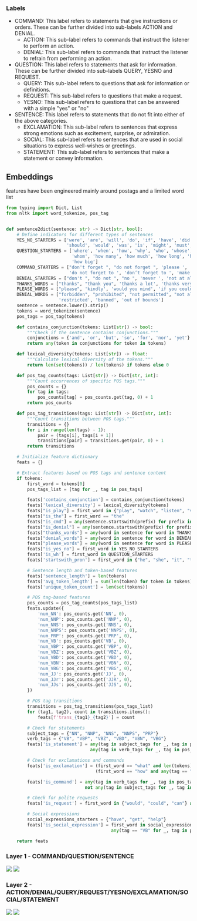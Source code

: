 ### Labels

- COMMAND: This label refers to statements that give instructions or orders. These can be further divided into sub-labels ACTION and DENIAL.
  - ACTION: This sub-label refers to commands that instruct the listener to perform an action.
  - DENIAL: This sub-label refers to commands that instruct the listener to refrain from performing an action.
- QUESTION: This label refers to statements that ask for information. These can be further divided into sub-labels QUERY, YESNO and REQUEST.
  - QUERY: This sub-label refers to questions that ask for information or definitions.
  - REQUEST: This sub-label refers to questions that make a request.
  - YESNO: This sub-label refers to questions that can be answered with a simple "yes" or "no"
- SENTENCE: This label refers to statements that do not fit into either of the above categories.
  - EXCLAMATION: This sub-label refers to sentences that express strong emotions such as excitement, surprise, or admiration.
  - SOCIAL: This sub-label refers to sentences that are used in social situations to express well-wishes or greetings.
  - STATEMENT: This sub-label refers to sentences that make a statement or convey information.
    
## Embeddings

features have been engineered mainly around postags and a limited word list

```python
from typing import Dict, List
from nltk import word_tokenize, pos_tag


def sentence2dict(sentence: str) -> Dict[str, bool]:
    # Define indicators for different types of sentences
    YES_NO_STARTERS = ['were', 'are', 'will', 'do', 'if', 'have', 'did', 'has', 'does', 'can', 'shall', 'am',
                       'should', 'would', 'was', 'is', 'might', 'must', 'could', 'may', 'would', 'should', 'might']
    QUESTION_STARTERS = ['where', 'when', 'how', 'why', 'who', 'whose', 'which', 'what',
                         'whom', 'how many', 'how much', 'how long', 'how often', 'how far', 'how tall', 'how old',
                         'how big']
    COMMAND_STARTERS = ["don't forget ", "do not forget ", 'please ', 'make sure to ', 'remember to ', 'ensure you ',
                        'do not forget to ', 'don’t forget to ', 'make sure you ']
    DENIAL_STARTERS = ["don't ", "do not ", "no ", 'never ', 'not at all ', 'no way ', 'under no circumstances ']
    THANKS_WORDS = ["thanks", "thank you", 'thanks a lot', 'thanks very much', 'many thanks', 'thanks so much']
    PLEASE_WORDS = ["please", 'kindly', 'would you mind', 'if you could', 'could you please']
    DENIAL_WORDS = ["forbidden", "prohibited", "not permitted", "not allowed", 'unacceptable',
                    'restricted', 'banned', 'out of bounds']
    sentence = sentence.lower().strip()
    tokens = word_tokenize(sentence)
    pos_tags = pos_tag(tokens)

    def contains_conjunction(tokens: List[str]) -> bool:
        """Check if the sentence contains conjunctions."""
        conjunctions = {'and', 'or', 'but', 'so', 'for', 'nor', 'yet'}
        return any(token in conjunctions for token in tokens)

    def lexical_diversity(tokens: List[str]) -> float:
        """Calculate lexical diversity of the tokens."""
        return len(set(tokens)) / len(tokens) if tokens else 0

    def pos_tag_counts(tags: List[str]) -> Dict[str, int]:
        """Count occurrences of specific POS tags."""
        pos_counts = {}
        for tag in tags:
            pos_counts[tag] = pos_counts.get(tag, 0) + 1
        return pos_counts

    def pos_tag_transitions(tags: List[str]) -> Dict[str, int]:
        """Count transitions between POS tags."""
        transitions = {}
        for i in range(len(tags) - 1):
            pair = (tags[i], tags[i + 1])
            transitions[pair] = transitions.get(pair, 0) + 1
        return transitions

    # Initialize feature dictionary
    feats = {}

    # Extract features based on POS tags and sentence content
    if tokens:
        first_word = tokens[0]
        pos_tags_list = [tag for _, tag in pos_tags]

        feats['contains_conjunction'] = contains_conjunction(tokens)
        feats['lexical_diversity'] = lexical_diversity(tokens)
        feats["is_play"] = first_word in {"play", "watch", "listen", "view", "launch", "open", "start", "activate"}
        feats["is_the"] = first_word == "the"
        feats["is_cmd"] = any(sentence.startswith(prefix) for prefix in COMMAND_STARTERS)
        feats["is_denial"] = any(sentence.startswith(prefix) for prefix in DENIAL_STARTERS)
        feats["thanks_words"] = any(word in sentence for word in THANKS_WORDS)
        feats["denial_words"] = any(word in sentence for word in DENIAL_WORDS)
        feats["please_words"] = any(word in sentence for word in PLEASE_WORDS)
        feats["is_yes_no"] = first_word in YES_NO_STARTERS
        feats['is_wh'] = first_word in QUESTION_STARTERS
        feats['startswith_pron'] = first_word in {"he", "she", "it", "they", "their", "we", "i"}

        # Sentence length and token-based features
        feats['sentence_length'] = len(tokens)
        feats['avg_token_length'] = sum(len(token) for token in tokens) / len(tokens) if tokens else 0
        feats['unique_token_count'] = len(set(tokens))

        # POS tag-based features
        pos_counts = pos_tag_counts(pos_tags_list)
        feats.update({
            'num_NN': pos_counts.get('NN', 0),
            'num_NNP': pos_counts.get('NNP', 0),
            'num_NNS': pos_counts.get('NNS', 0),
            'num_NNPS': pos_counts.get('NNPS', 0),
            'num_PRP': pos_counts.get('PRP', 0),
            'num_VB': pos_counts.get('VB', 0),
            'num_VBP': pos_counts.get('VBP', 0),
            'num_VBZ': pos_counts.get('VBZ', 0),
            'num_VBD': pos_counts.get('VBD', 0),
            'num_VBN': pos_counts.get('VBN', 0),
            'num_VBG': pos_counts.get('VBG', 0),
            'num_JJ': pos_counts.get('JJ', 0),
            'num_JJr': pos_counts.get('JJR', 0),
            'num_JJs': pos_counts.get('JJS', 0),
        })

        # POS tag transitions
        transitions = pos_tag_transitions(pos_tags_list)
        for (tag1, tag2), count in transitions.items():
            feats[f'trans_{tag1}_{tag2}'] = count

        # Check for statements
        subject_tags = {"NN", "NNP", "NNS", "NNPS", "PRP"}
        verb_tags = {"VB", "VBP", "VBZ", "VBD", "VBN", "VBG"}
        feats['is_statement'] = any(tag in subject_tags for _, tag in pos_tags[:2]) and \
                                any(tag in verb_tags for _, tag in pos_tags)

        # Check for exclamations and commands
        feats['is_exclamation'] = (first_word == "what" and len(tokens) > 1 and tokens[1] in {"a", "an"}) or \
                                  (first_word == "how" and any(tag == "JJ" for _, tag in pos_tags[:2]))

        feats['is_command'] = any(tag in verb_tags for _, tag in pos_tags[:1]) and \
                              not any(tag in subject_tags for _, tag in pos_tags[:2])

        # Check for polite requests
        feats['is_request'] = first_word in {"would", "could", "can"} and any(tag == "PRP" for _, tag in pos_tags[1:2])

        # Social expressions
        social_expressions_starters = {"have", "get", "help"}
        feats['is_social_expression'] = first_word in social_expressions_starters and \
                                        any(tag == "VB" for _, tag in pos_tags[:1])

    return feats
```

### Layer 1 - COMMAND/QUESTION/SENTENCE

![](l1_main_tsne_visualization.png)
![](l1_sub_tsne_visualization.png)

### Layer 2 - ACTION/DENIAL/QUERY/REQUEST/YESNO/EXCLAMATION/SOCIAL/STATEMENT


![](l2_main_tsne_visualization.png)
![](l2_sub_tsne_visualization.png)